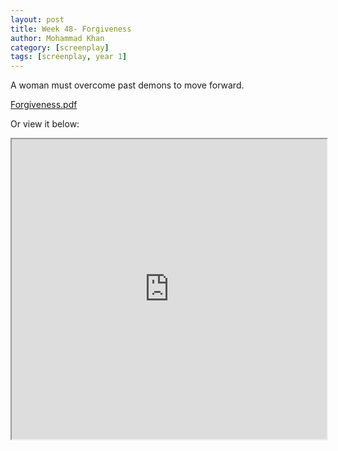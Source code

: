 ```yaml
---
layout: post
title: Week 48- Forgiveness
author: Mohammad Khan
category: [screenplay]
tags: [screenplay, year 1]
---
```

A woman must overcome past demons to move forward.

<p><a href="https://drive.google.com/file/d/1CvCt8bWWcYBmDrmOXyot9uGu22KS3kdz/view?usp=sharing">
Forgiveness.pdf</a></p>


Or view it below: 
<!-- <embed src="https://drive.google.com/file/d/1mrL8nISYXGzBGAjVw-4hgwagVCEkNMaT/view?usp=sharing#toolbar=0" width="800px" height="2100px" /> -->
<iframe src="https://drive.google.com/file/d/1CvCt8bWWcYBmDrmOXyot9uGu22KS3kdz/preview" width="100%" height="480" allow="autoplay"></iframe>
